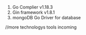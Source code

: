 1. Go Complier v1.18.3
2. Gin framework v1.8.1
3. mongoDB Go Driver for database

//more technologys tools incoming
